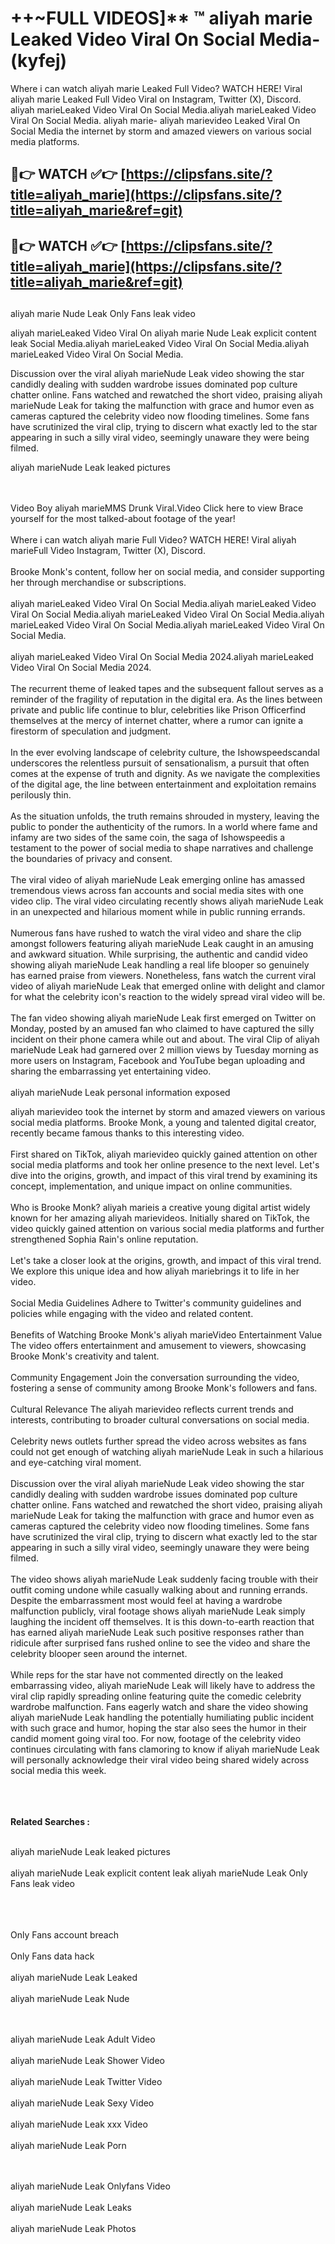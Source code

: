 #  ++~FULL VIDEOS]** ™ aliyah marie Leaked Video Viral On Social Media- (kyfej)

Where i can watch aliyah marie Leaked Full Video? WATCH HERE! Viral aliyah marie Leaked Full Video Viral on Instagram, Twitter (X), Discord.
aliyah marieLeaked Video Viral On Social Media.aliyah marieLeaked Video Viral On Social Media.
aliyah marie- aliyah marievideo Leaked Viral On Social Media the internet by storm and amazed viewers on various social media platforms.



## 🔴👉 WATCH ✅👉 [https://clipsfans.site/?title=aliyah_marie](https://clipsfans.site/?title=aliyah_marie&ref=git)


## 🔴👉 WATCH ✅👉 [https://clipsfans.site/?title=aliyah_marie](https://clipsfans.site/?title=aliyah_marie&ref=git)
##


aliyah marie Nude Leak Only Fans leak video 


aliyah marieLeaked Video Viral On  aliyah marie Nude Leak explicit content leak Social Media.aliyah marieLeaked Video Viral On Social Media.aliyah marieLeaked Video Viral On Social Media.



Discussion over the viral aliyah marieNude Leak video showing the star candidly dealing with sudden wardrobe issues dominated pop culture chatter online. Fans watched and rewatched the short video, praising aliyah marieNude Leak for taking the malfunction with grace and humor even as cameras captured the celebrity video now flooding timelines. Some fans have scrutinized the viral clip, trying to discern what exactly led to the star appearing in such a silly viral video, seemingly unaware they were being filmed.


aliyah marieNude Leak leaked pictures


  <br>

  <br>
Video Boy aliyah marieMMS Drunk Viral.Video Click here to view Brace yourself for the most talked-about footage of the year!
<br><br>
Where i can watch aliyah marie Full Video? WATCH HERE! Viral aliyah marieFull Video Instagram, Twitter (X), Discord.
<br><br>
Brooke Monk's content, follow her on social media, and consider supporting her through merchandise or subscriptions.
<br><br>
aliyah marieLeaked Video Viral On Social Media.aliyah marieLeaked Video Viral On Social Media.aliyah marieLeaked Video Viral On Social Media.aliyah marieLeaked Video Viral On Social Media.aliyah marieLeaked Video Viral On Social Media.
<br><br>
aliyah marieLeaked Video Viral On Social Media 2024.aliyah marieLeaked Video Viral On Social Media 2024.
<br><br>
The recurrent theme of leaked tapes and the subsequent fallout serves as a reminder of the fragility of reputation in the digital era. As the lines between private and public life continue to blur, celebrities like Prison Officerfind themselves at the mercy of internet chatter, where a rumor can ignite a firestorm of speculation and judgment.
<br><br>
In the ever evolving landscape of celebrity culture, the Ishowspeedscandal underscores the relentless pursuit of sensationalism, a pursuit that often comes at the expense of truth and dignity. As we navigate the complexities of the digital age, the line between entertainment and exploitation remains perilously thin.
<br><br>
As the situation unfolds, the truth remains shrouded in mystery, leaving the public to ponder the authenticity of the rumors. In a world where fame and infamy are two sides of the same coin, the saga of Ishowspeedis a testament to the power of social media to shape narratives and challenge the boundaries of privacy and consent.
<br><br>
The viral video of aliyah marieNude Leak emerging online has amassed tremendous views across fan accounts and social media sites with one video clip. The viral video circulating recently shows aliyah marieNude Leak in an unexpected and hilarious moment while in public running errands.
<br><br>
Numerous fans have rushed to watch the viral video and share the clip amongst followers featuring aliyah marieNude Leak caught in an amusing and awkward situation. While surprising, the authentic and candid video showing aliyah marieNude Leak handling a real life blooper so genuinely has earned praise from viewers. Nonetheless, fans watch the current viral video of aliyah marieNude Leak that emerged online with delight and clamor for what the celebrity icon's reaction to the widely spread viral video will be.
<br><br>
The fan video showing aliyah marieNude Leak first emerged on Twitter on Monday, posted by an amused fan who claimed to have captured the silly incident on their phone camera while out and about. The viral Clip of aliyah marieNude Leak had garnered over 2 million views by Tuesday morning as more users on Instagram, Facebook and YouTube began uploading and sharing the embarrassing yet entertaining video.
<br><br>
aliyah marieNude Leak personal information exposed

aliyah marievideo took the internet by storm and amazed viewers on various social media platforms. Brooke Monk, a young and talented digital creator, recently became famous thanks to this interesting video.
<br><br>
First shared on TikTok, aliyah marievideo quickly gained attention on other social media platforms and took her online presence to the next level. Let's dive into the origins, growth, and impact of this viral trend by examining its concept, implementation, and unique impact on online communities.
<br><br>
Who is Brooke Monk? aliyah marieis a creative young digital artist widely known for her amazing aliyah marievideos. Initially shared on TikTok, the video quickly gained attention on various social media platforms and further strengthened Sophia Rain's online reputation.
<br><br>
Let's take a closer look at the origins, growth, and impact of this viral trend. We explore this unique idea and how aliyah mariebrings it to life in her video.
<br><br>
Social Media Guidelines Adhere to Twitter's community guidelines and policies while engaging with the video and related content.
<br><br>
Benefits of Watching Brooke Monk's aliyah marieVideo Entertainment Value The video offers entertainment and amusement to viewers, showcasing Brooke Monk's creativity and talent.
<br><br>
Community Engagement Join the conversation surrounding the video, fostering a sense of community among Brooke Monk's followers and fans.
<br><br>
Cultural Relevance The aliyah marievideo reflects current trends and interests, contributing to broader cultural conversations on social media.
<br><br>
Celebrity news outlets further spread the video across websites as fans could not get enough of watching aliyah marieNude Leak in such a hilarious and eye-catching viral moment.
<br><br>
Discussion over the viral aliyah marieNude Leak video showing the star candidly dealing with sudden wardrobe issues dominated pop culture chatter online. Fans watched and rewatched the short video, praising aliyah marieNude Leak for taking the malfunction with grace and humor even as cameras captured the celebrity video now flooding timelines. Some fans have scrutinized the viral clip, trying to discern what exactly led to the star appearing in such a silly viral video, seemingly unaware they were being filmed.
<br><br>
The video shows aliyah marieNude Leak suddenly facing trouble with their outfit coming undone while casually walking about and running errands. Despite the embarrassment most would feel at having a wardrobe malfunction publicly, viral footage shows aliyah marieNude Leak simply laughing the incident off themselves. It is this down-to-earth reaction that has earned aliyah marieNude Leak such positive responses rather than ridicule after surprised fans rushed online to see the video and share the celebrity blooper seen around the internet.
<br><br>
While reps for the star have not commented directly on the leaked embarrassing video, aliyah marieNude Leak will likely have to address the viral clip rapidly spreading online featuring quite the comedic celebrity wardrobe malfunction. Fans eagerly watch and share the video showing aliyah marieNude Leak handling the potentially humiliating public incident with such grace and humor, hoping the star also sees the humor in their candid moment going viral too. For now, footage of the celebrity video continues circulating with fans clamoring to know if aliyah marieNude Leak will personally acknowledge their viral video being shared widely across social media this week.
<br><br>

<br><br>
<strong>Related Searches :</strong>
<br><br>

aliyah marieNude Leak leaked pictures
<br><br>
aliyah marieNude Leak explicit content leak
aliyah marieNude Leak Only Fans leak video
<br><br>

<br><br>
Only Fans account breach
<br><br>
Only Fans data hack
<br><br>
aliyah marieNude Leak Leaked
<br><br>
aliyah marieNude Leak Nude

<br><br>
aliyah marieNude Leak Adult Video
<br><br>
aliyah marieNude Leak Shower Video
<br><br>
aliyah marieNude Leak Twitter Video
<br><br>
aliyah marieNude Leak Sexy Video
<br><br>
aliyah marieNude Leak xxx Video
<br><br>
aliyah marieNude Leak Porn

<br><br>
aliyah marieNude Leak Onlyfans Video
<br><br>
aliyah marieNude Leak Leaks
<br><br>
aliyah marieNude Leak Photos